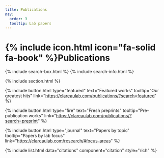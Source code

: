 ```yaml
---
title: Publications
nav:
  order: 3
  tooltip: Lab papers
---
```


# {% include icon.html icon="fa-solid fa-book" %}Publications

{% include search-box.html %}
{% include search-info.html %}

{% include section.html %}

{%
  include button.html
  type="featured"
  text="Featured works"
  tooltip="Our greatest hits"
  link="https://clareaulab.com/publications/?search=featured"
%}

{%
  include button.html
  type="fire"
  text="Fresh preprints"
  tooltip="Pre-publication works"
  link="https://clareaulab.com/publications/?search=preprint"
%}

{%
  include button.html
  type="journal"
  text="Papers by topic"
  tooltip="Papers by lab focus"
  link="https://clareaulab.com/research/#focus-areas"
%}

{% include list.html data="citations" component="citation" style="rich" %}


